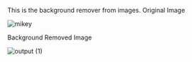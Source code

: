 This is the background remover from images.
Original Image

![mikey](https://github.com/user-attachments/assets/7b360af4-9983-4574-8ab0-dc58f1e3fd0e) 


Background Removed Image

![output (1)](https://github.com/user-attachments/assets/ab0d3e4e-313d-4631-89ad-86eff76cc8c1)

